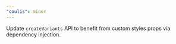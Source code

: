 ```yaml
---
"coulis": minor
---
```


Update `createVariants` API to benefit from custom styles props via dependency injection.
